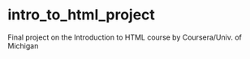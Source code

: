 # intro_to_html_project
Final project on the Introduction to HTML course by Coursera/Univ. of Michigan
